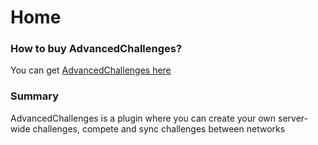 # Home

### How to buy AdvancedChallenges? <a href="#how-to-buy-battlepass" id="how-to-buy-battlepass"></a>

You can get [AdvancedChallenges here​](https://advancedplugins.net/item/AdvancedChallenges.212)

### Summary <a href="#summary" id="summary"></a>

AdvancedChallenges is a plugin where you can create your own server-wide challenges, compete and sync challenges between networks

